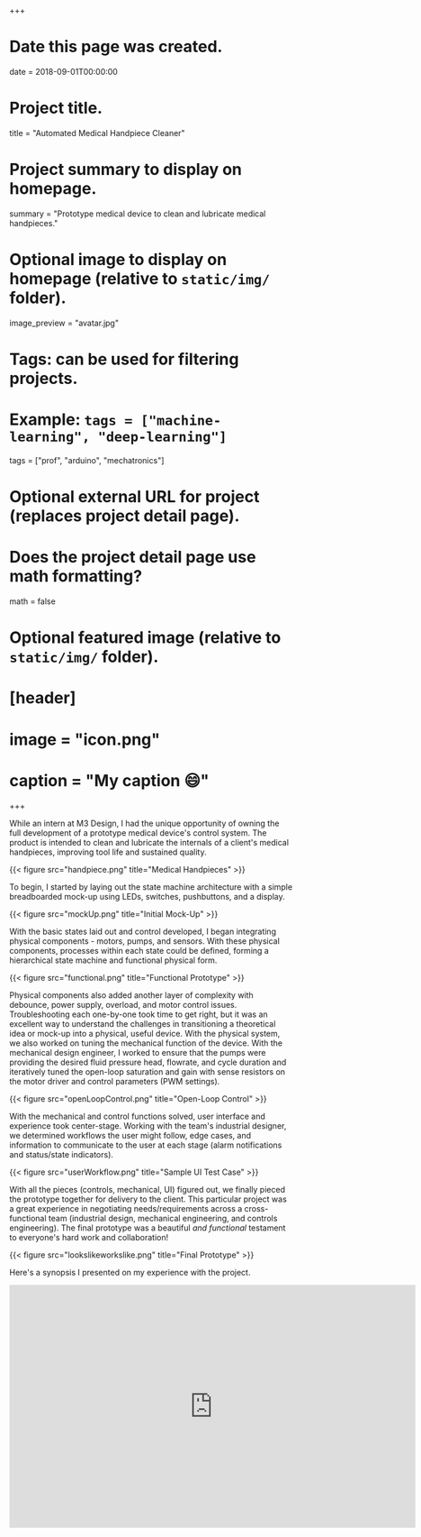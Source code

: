 +++
# Date this page was created.
date = 2018-09-01T00:00:00

# Project title.
title = "Automated Medical Handpiece Cleaner"

# Project summary to display on homepage.
summary = "Prototype medical device to clean and lubricate medical handpieces."

# Optional image to display on homepage (relative to `static/img/` folder).
image_preview = "avatar.jpg"

# Tags: can be used for filtering projects.
# Example: `tags = ["machine-learning", "deep-learning"]`
tags = ["prof", "arduino", "mechatronics"]

# Optional external URL for project (replaces project detail page).

# Does the project detail page use math formatting?
math = false

# Optional featured image (relative to `static/img/` folder).
# [header]
# image = "icon.png"
# caption = "My caption :smile:"

+++

While an intern at M3 Design, I had the unique opportunity of owning the full development of a prototype medical device's control system. The product is intended to clean and lubricate the internals of a client's medical handpieces, improving tool life and sustained quality.

{{< figure src="handpiece.png" title="Medical Handpieces" >}}

To begin, I started by laying out the state machine architecture with a simple breadboarded mock-up using LEDs, switches, pushbuttons, and a display.

{{< figure src="mockUp.png" title="Initial Mock-Up" >}}

With the basic states laid out and control developed, I began integrating physical components - motors, pumps, and sensors. With these physical components, processes within each state could be defined, forming a hierarchical state machine and functional physical form.

{{< figure src="functional.png" title="Functional Prototype" >}}

Physical components also added another layer of complexity with debounce, power supply, overload, and motor control issues. Troubleshooting each one-by-one took time to get right, but it was an excellent way to understand the challenges in transitioning a theoretical idea or mock-up into a physical, useful device. With the physical system, we also worked on tuning the mechanical function of the device. With the mechanical design engineer, I worked to ensure that the pumps were providing the desired fluid pressure head, flowrate, and cycle duration and iteratively tuned the open-loop saturation and gain with sense resistors on the motor driver and control parameters (PWM settings).

{{< figure src="openLoopControl.png" title="Open-Loop Control" >}}

With the mechanical and control functions solved, user interface and experience took center-stage. Working with the team's industrial designer, we determined workflows the user might follow, edge cases, and information to communicate to the user at each stage (alarm notifications and status/state indicators). 

{{< figure src="userWorkflow.png" title="Sample UI Test Case" >}}

With all the pieces (controls, mechanical, UI) figured out, we finally pieced the prototype together for delivery to the client. This particular project was a great experience in negotiating needs/requirements across a cross-functional team (industrial design, mechanical engineering, and controls engineering). The final prototype was a beautiful <i>and functional</i> testament to everyone's hard work and collaboration!

{{< figure src="lookslikeworkslike.png" title="Final Prototype" >}}

Here's a synopsis I presented on my experience with the project.

<div align="center"><iframe src="https://onedrive.live.com/embed?cid=197026BD6A38CBBC&amp;resid=197026BD6A38CBBC%212771&amp;authkey=AO0uB5UsYOg2X5g&amp;em=2&amp;wdAr=1.7777777777777777" width="722px" height="431px" frameborder="0"></iframe></div>